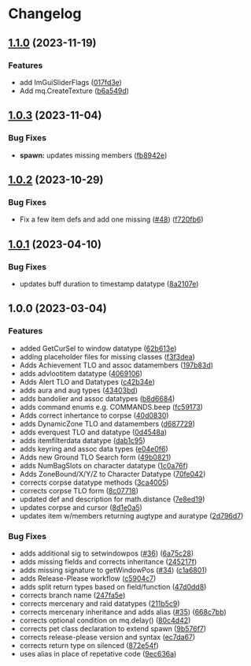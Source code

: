 # Changelog

## [1.1.0](https://github.com/macroquest/mq-definitions/compare/v1.0.3...v1.1.0) (2023-11-19)


### Features

* add ImGuiSliderFlags ([017fd3e](https://github.com/macroquest/mq-definitions/commit/017fd3ebc9face68d8c6bbbfa6a4b82d442feda2))
* Add mq.CreateTexture ([b6a549d](https://github.com/macroquest/mq-definitions/commit/b6a549d6601e7ea40166bc750ec269073fcfd3af))

## [1.0.3](https://github.com/macroquest/mq-definitions/compare/v1.0.2...v1.0.3) (2023-11-04)


### Bug Fixes

* **spawn:** updates missing members ([fb8942e](https://github.com/macroquest/mq-definitions/commit/fb8942e9643b3121f838623cf7dd5d3c92fbd00c))

## [1.0.2](https://github.com/macroquest/mq-definitions/compare/v1.0.1...v1.0.2) (2023-10-29)


### Bug Fixes

* Fix a few item defs and add one missing ([#48](https://github.com/macroquest/mq-definitions/issues/48)) ([f720fb6](https://github.com/macroquest/mq-definitions/commit/f720fb6c33d766ff531c75c96e099be0de52f428))

## [1.0.1](https://github.com/macroquest/mq-definitions/compare/v1.0.0...v1.0.1) (2023-04-10)


### Bug Fixes

* updates buff duration to timestamp datatype ([8a2107e](https://github.com/macroquest/mq-definitions/commit/8a2107e2f23980161e3a7d38ad2a9100ff239fce))

## 1.0.0 (2023-03-04)


### Features

* added GetCurSel to window datatype ([62b613e](https://github.com/macroquest/mq-definitions/commit/62b613e53bc539dc7f4c38bedea2a99202086bb6))
* adding placeholder files for missing classes ([f3f3dea](https://github.com/macroquest/mq-definitions/commit/f3f3dea8d4ae8cfc04b4f83864ab44d4337b1de1))
* Adds Achievement TLO and assoc datamembers ([197b83d](https://github.com/macroquest/mq-definitions/commit/197b83d43dfe657018a94c36ee25fb08dec02493))
* adds advlootitem datatype ([4069106](https://github.com/macroquest/mq-definitions/commit/40691061546de770dd97fd7da7fdb05ae36f60aa))
* Adds Alert TLO and Datatypes ([c42b34e](https://github.com/macroquest/mq-definitions/commit/c42b34e4e59d5e7cad0810b3398758c3a03b5b29))
* adds aura and aug types ([43403bd](https://github.com/macroquest/mq-definitions/commit/43403bdfad1965dbf235ebcc5dba47c3aff05965))
* adds bandolier and assoc datatypes ([b8d6684](https://github.com/macroquest/mq-definitions/commit/b8d668495a628269098d661089b50bfb6a9f4632))
* adds command enums e.g. COMMANDS.beep ([fc59173](https://github.com/macroquest/mq-definitions/commit/fc59173235db02e434682ac9c53801f8f554a2ca))
* Adds correct inhertance to corpse ([40d0830](https://github.com/macroquest/mq-definitions/commit/40d08302f49f1e307bc8e09ba7d24f8f49998e29))
* adds DynamicZone TLO and datamembers ([d687729](https://github.com/macroquest/mq-definitions/commit/d6877291ae9cd196cf56f6bed07b6b2ad4707344))
* adds everquest TLO and datatype ([0d4548a](https://github.com/macroquest/mq-definitions/commit/0d4548aba47fb721b62c7cfde3d2e8135e69ae8e))
* adds itemfilterdata datatype ([dab1c95](https://github.com/macroquest/mq-definitions/commit/dab1c95ab3aab68ff24338eb3a33c0aec800e470))
* adds keyring and assoc data types ([e04e0f6](https://github.com/macroquest/mq-definitions/commit/e04e0f6c0e096d8f6be974ebba956ffb5901e274))
* Adds new Ground TLO Search form ([49b0821](https://github.com/macroquest/mq-definitions/commit/49b0821dfcbbd0ce98dfe079c96df0231b69775d))
* adds NumBagSlots on character datatype ([1c0a76f](https://github.com/macroquest/mq-definitions/commit/1c0a76fe6c1a66335f70c407c73dee5a2d0eaa7b))
* Adds ZoneBound/X/Y/Z to Character Datatype ([70fe042](https://github.com/macroquest/mq-definitions/commit/70fe042eaa909a3dcd2fab77e3726446ef1f81c8))
* corrects corpse datatype methods ([3ca4005](https://github.com/macroquest/mq-definitions/commit/3ca40052e7572ae61c524f0a461c8f5973b69ffd))
* corrects corpse TLO form ([8c07718](https://github.com/macroquest/mq-definitions/commit/8c077183d0a7784c024b5b66bbab660a63d1725c))
* updated def and description for math.distance ([7e8ed19](https://github.com/macroquest/mq-definitions/commit/7e8ed199aa5ff26ccb6ec4daf0369d5611e8a152))
* updates corpse and cursor ([8d1e0a5](https://github.com/macroquest/mq-definitions/commit/8d1e0a52fd446d3580771ade1eb18eeb0d39a207))
* updates item w/members returning augtype and auratype ([2d796d7](https://github.com/macroquest/mq-definitions/commit/2d796d7f8713b7b0eeb5c9ee41a49b508018472e))


### Bug Fixes

* adds additional sig to setwindowpos ([#36](https://github.com/macroquest/mq-definitions/issues/36)) ([6a75c28](https://github.com/macroquest/mq-definitions/commit/6a75c28b2bb147ab44a5b4be71f9754019fc2993))
* adds missing fields and corrects inheritance ([245217f](https://github.com/macroquest/mq-definitions/commit/245217f4c8fc37ab4611d05f41504bc79347db3b))
* adds missing signature to getWindowPos ([#34](https://github.com/macroquest/mq-definitions/issues/34)) ([c1a6801](https://github.com/macroquest/mq-definitions/commit/c1a68011196f2739935b3e1febd23d6de30260b1))
* adds Release-Please workflow ([c5904c7](https://github.com/macroquest/mq-definitions/commit/c5904c76f9c9eee0d924759cb6d09489efb9ff7d))
* adds split return types based on field/function ([47d0dd8](https://github.com/macroquest/mq-definitions/commit/47d0dd8cbc146e3a46d91a7314f44ebf8ff9145a))
* corrects branch name ([247fa5e](https://github.com/macroquest/mq-definitions/commit/247fa5ecf4c410ded9472e99d0beb2847ee68586))
* corrects mercenary and raid datatypes ([211b5c9](https://github.com/macroquest/mq-definitions/commit/211b5c92055fc6d6540ea2762227ec895db3c246))
* corrects mercenary inheritance and adds alias ([#35](https://github.com/macroquest/mq-definitions/issues/35)) ([668c7bb](https://github.com/macroquest/mq-definitions/commit/668c7bb19c57041e99cfaeedf88c2250914455df))
* corrects optional condition on mq.delay() ([80c4d42](https://github.com/macroquest/mq-definitions/commit/80c4d420aa91c9426851e398e71f882ac309fe31))
* corrects pet class declaration to extend spawn ([9b576f7](https://github.com/macroquest/mq-definitions/commit/9b576f7ffa7e2cbc91e62722c87bccd38a561b21))
* corrects release-please version and syntax ([ec7da67](https://github.com/macroquest/mq-definitions/commit/ec7da6705131a3ac2ed672c3b8ffa377673a0ea2))
* corrects return type on silenced ([872e54f](https://github.com/macroquest/mq-definitions/commit/872e54f67735861c9a2ad8aec2aa30cd434eb2d2))
* uses alias in place of repetative code ([9ec636a](https://github.com/macroquest/mq-definitions/commit/9ec636af02a779e0665434c593ff702dae402013))
